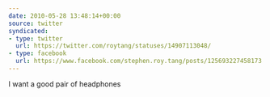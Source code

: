 ```yaml
---
date: 2010-05-28 13:48:14+00:00
source: twitter
syndicated:
- type: twitter
  url: https://twitter.com/roytang/statuses/14907113048/
- type: facebook
  url: https://www.facebook.com/stephen.roy.tang/posts/125693227458173
---
```


I want a good pair of headphones